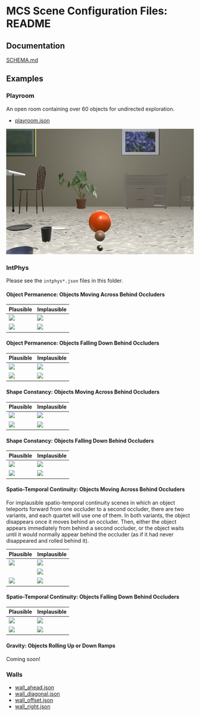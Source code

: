 # MCS Scene Configuration Files: README

## Documentation

[SCHEMA.md](./SCHEMA.md)

## Examples

### Playroom

An open room containing over 60 objects for undirected exploration.

- [playroom.json](./playroom.json)

![playroom_v2](./images/playroom_v2.gif)

### IntPhys

Please see the `intphys*.json` files in this folder.

#### Object Permanence: Objects Moving Across Behind Occluders

| Plausible | Implausible |
| --------- | ----------- |
| ![](./images/intphys_object_permanence_quartet_1A_v2.gif) | ![](./images/intphys_object_permanence_quartet_1C_v2.gif) |
| ![](./images/intphys_object_permanence_quartet_1B_v2.gif) | ![](./images/intphys_object_permanence_quartet_1D_v2.gif) |

#### Object Permanence: Objects Falling Down Behind Occluders

| Plausible | Implausible |
| --------- | ----------- |
| ![](./images/intphys_object_permanence_quartet_2A_v2.gif) | ![](./images/intphys_object_permanence_quartet_2C_v2.gif) |
| ![](./images/intphys_object_permanence_quartet_2B_v2.gif) | ![](./images/intphys_object_permanence_quartet_2D_v2.gif) |

#### Shape Constancy: Objects Moving Across Behind Occluders

| Plausible | Implausible |
| --------- | ----------- |
| ![](./images/intphys_shape_constancy_quartet_1A_v2.gif) | ![](./images/intphys_shape_constancy_quartet_1C_v2.gif) |
| ![](./images/intphys_shape_constancy_quartet_1B_v2.gif) | ![](./images/intphys_shape_constancy_quartet_1D_v2.gif) |

#### Shape Constancy: Objects Falling Down Behind Occluders

| Plausible | Implausible |
| --------- | ----------- |
| ![](./images/intphys_shape_constancy_quartet_2A_v2.gif) | ![](./images/intphys_shape_constancy_quartet_2C_v2.gif) |
| ![](./images/intphys_shape_constancy_quartet_2B_v2.gif) | ![](./images/intphys_shape_constancy_quartet_2D_v2.gif) |

#### Spatio-Temporal Continuity: Objects Moving Across Behind Occluders

For implausible spatio-temporal continuity scenes in which an object teleports forward from one occluder to a second occluder, there are two variants, and each quartet will use one of them. In both variants, the object disappears once it moves behind an occluder. Then, either the object appears immediately from behind a second occluder, or the object waits until it would normally appear behind the occluder (as if it had never disappeared and rolled behind it).

| Plausible | Implausible |
| --------- | ----------- |
| ![](./images/intphys_spatio_temporal_continuity_quartet_1A_v2.gif) | ![](./images/intphys_spatio_temporal_continuity_quartet_1C_v2.gif) |
| | ![](./images/intphys_spatio_temporal_continuity_quartet_1C_alt_v2.gif) |
| ![](./images/intphys_spatio_temporal_continuity_quartet_1B_v2.gif) | ![](./images/intphys_spatio_temporal_continuity_quartet_1D_v2.gif) |

#### Spatio-Temporal Continuity: Objects Falling Down Behind Occluders

| Plausible | Implausible |
| --------- | ----------- |
| ![](./images/intphys_spatio_temporal_continuity_quartet_2A_v2.gif) | ![](./images/intphys_spatio_temporal_continuity_quartet_2C_v2.gif) |
| ![](./images/intphys_spatio_temporal_continuity_quartet_2B_v2.gif) | ![](./images/intphys_spatio_temporal_continuity_quartet_2D_v2.gif) |

#### Gravity: Objects Rolling Up or Down Ramps

Coming soon!

### Walls

- [wall_ahead.json](./wall_ahead.json)
- [wall_diagonal.json](./wall_diagonal.json)
- [wall_offset.json](./wall_offset.json)
- [wall_right.json](./wall_right.json)

